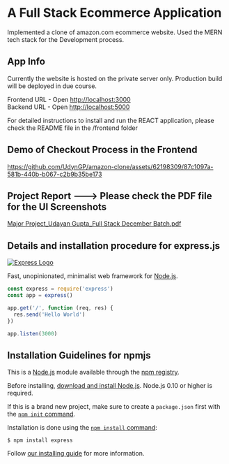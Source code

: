 # A Full Stack Ecommerce Application 
Implemented a clone of amazon.com ecommerce website. Used the MERN tech stack for the Development process.

## App Info
Currently the website is hosted on the private server only. Production build will be deployed in due course.

Frontend URL - Open [http://localhost:3000](http://localhost:3000)  
Backend URL - Open [http://localhost:5000](http://localhost:5000)

For detailed instructions to install and run the REACT application, please check the README file in the /frontend folder

## Demo of Checkout Process in the Frontend

https://github.com/UdynGP/amazon-clone/assets/62198309/87c1097a-581b-440b-b067-c2b9b35be173

## Project Report ---> Please check the PDF file for the UI Screenshots

[Major Project_Udayan Gupta_Full Stack December Batch.pdf](https://github.com/UdynGP/amazon-clone/files/14813599/Major.Project_Udayan.Gupta_Full.Stack.December.Batch.pdf)

## Details and installation procedure for express.js

[![Express Logo](https://i.cloudup.com/zfY6lL7eFa-3000x3000.png)](http://expressjs.com/)

  Fast, unopinionated, minimalist web framework for [Node.js](http://nodejs.org).

```js
const express = require('express')
const app = express()

app.get('/', function (req, res) {
  res.send('Hello World')
})

app.listen(3000)
```

## Installation Guidelines for npmjs

This is a [Node.js](https://nodejs.org/en/) module available through the
[npm registry](https://www.npmjs.com/).

Before installing, [download and install Node.js](https://nodejs.org/en/download/).
Node.js 0.10 or higher is required.

If this is a brand new project, make sure to create a `package.json` first with
the [`npm init` command](https://docs.npmjs.com/creating-a-package-json-file).

Installation is done using the
[`npm install` command](https://docs.npmjs.com/getting-started/installing-npm-packages-locally):

```console
$ npm install express
```

Follow [our installing guide](http://expressjs.com/en/starter/installing.html)
for more information.
